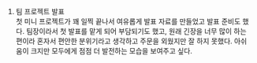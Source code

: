 1. 팀 프로젝트 발표  
    첫 미니 프로젝트가 꽤 일찍 끝나서 여유롭게 발표 자료를 만들었고 발표 준비도 했다. 
    팀장이라서 첫 발표를 맡게 되어 부담되기도 했고, 원래 긴장을 너무 많이 하는 편이라 혼자서 편안한 분위기라고 생각하고 주문을 외웠지만 잘 하지 못했다. 아쉬움이 크지만 모두에게 점점 더 발전하는 모습을 보여주고 싶다. 